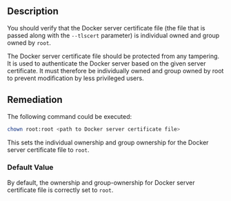 ## Description

You should verify that the Docker server certificate file (the file that is passed along with
the `--tlscert` parameter) is individual owned and group owned by `root`.

The Docker server certificate file should be protected from any tampering. It is used to authenticate the Docker server based on the given server certificate. It must therefore be individually owned and group owned by root to prevent modification by less privileged users.

## Remediation

The following command could be executed:

```bash
chown root:root <path to Docker server certificate file>
```

This sets the individual ownership and group ownership for the Docker server certificate file to `root`.

### Default Value

By default, the ownership and group-ownership for Docker server certificate file is correctly set to `root`.